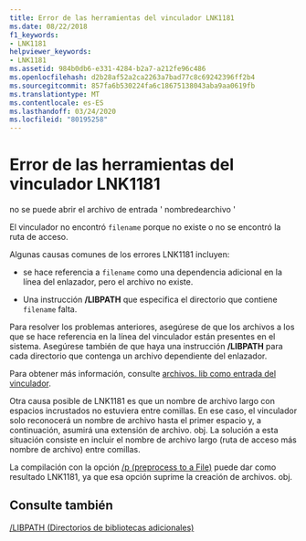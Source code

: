 ```yaml
---
title: Error de las herramientas del vinculador LNK1181
ms.date: 08/22/2018
f1_keywords:
- LNK1181
helpviewer_keywords:
- LNK1181
ms.assetid: 984b0db6-e331-4284-b2a7-a212fe96c486
ms.openlocfilehash: d2b28af52a2ca2263a7bad77c8c69242396ff2b4
ms.sourcegitcommit: 857fa6b530224fa6c18675138043aba9aa0619fb
ms.translationtype: MT
ms.contentlocale: es-ES
ms.lasthandoff: 03/24/2020
ms.locfileid: "80195258"
---
```

# <a name="linker-tools-error-lnk1181"></a>Error de las herramientas del vinculador LNK1181

no se puede abrir el archivo de entrada ' nombredearchivo '

El vinculador no encontró `filename` porque no existe o no se encontró la ruta de acceso.

Algunas causas comunes de los errores LNK1181 incluyen:

- se hace referencia a `filename` como una dependencia adicional en la línea del enlazador, pero el archivo no existe.

- Una instrucción **/LIBPATH** que especifica el directorio que contiene `filename` falta.

Para resolver los problemas anteriores, asegúrese de que los archivos a los que se hace referencia en la línea del vinculador están presentes en el sistema.  Asegúrese también de que haya una instrucción **/LIBPATH** para cada directorio que contenga un archivo dependiente del enlazador.

Para obtener más información, consulte [archivos. lib como entrada del vinculador](../../build/reference/dot-lib-files-as-linker-input.md).

Otra causa posible de LNK1181 es que un nombre de archivo largo con espacios incrustados no estuviera entre comillas.  En ese caso, el vinculador solo reconocerá un nombre de archivo hasta el primer espacio y, a continuación, asumirá una extensión de archivo. obj.  La solución a esta situación consiste en incluir el nombre de archivo largo (ruta de acceso más nombre de archivo) entre comillas.

La compilación con la opción [/p (preprocess to a File)](../../build/reference/p-preprocess-to-a-file.md) puede dar como resultado LNK1181, ya que esa opción suprime la creación de archivos. obj.

## <a name="see-also"></a>Consulte también

[/LIBPATH (Directorios de bibliotecas adicionales)](../../build/reference/libpath-additional-libpath.md)
